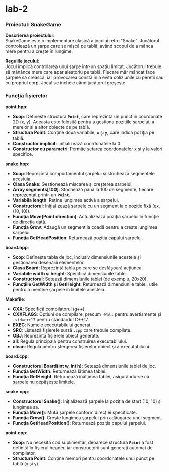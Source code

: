 # lab-2
### Proiectul: SnakeGame

**Descrierea proiectului**:  
SnakeGame este o implementare clasică a jocului retro "Snake". Jucătorul controlează un șarpe care se mișcă pe tablă, având scopul de a mânca mere pentru a crește în lungime.

**Regulile jocului**:  
Jocul implică controlarea unui șarpe într-un spațiu limitat. Jucătorul trebuie să mănânce mere care apar aleatoriu pe tablă. Fiecare măr mâncat face șarpele să crească, iar provocarea constă în a evita coliziunile cu pereții sau cu propriul corp. Jocul se încheie când jucătorul greșește.

### Funcția fișierelor

**point.hpp**:
- **Scop**: Definește structura **`Point`**, care reprezintă un punct în coordonate 2D (x, y). Aceasta este folosită pentru a gestiona pozițiile șarpelui, a merelor și a altor obiecte de pe tablă.
- **Structura Point**: Conține două variabile, **`x`** și **`y`**, care indică poziția pe tablă.
- **Constructor implicit**: Inițializează coordonatele la 0.
- **Constructor cu parametri**: Permite setarea coordonatelor x și y la valori specifice.

**snake.hpp**:
- **Scop**: Reprezintă comportamentul șarpelui și stochează segmentele acestuia.
- **Clasa Snake**: Gestionează mișcarea și creșterea șarpelui.
- **Array segments[100]**: Stochează până la 100 de segmente, fiecare reprezentat printr-un **`Point`**.
- **Variabila length**: Reține lungimea activă a șarpelui.
- **Constructorul**: Inițializează șarpele cu un segment la o poziție fixă (ex. (10, 10)).
- **Funcția Move(Point direction)**: Actualizează poziția șarpelui în funcție de direcția dată.
- **Funcția Grow**: Adaugă un segment la coadă pentru a crește lungimea șarpelui.
- **Funcția GetHeadPosition**: Returnează poziția capului șarpelui.

**board.hpp**:
- **Scop**: Definește tabla de joc, inclusiv dimensiunile acesteia și gestionarea desenării elementelor.
- **Clasa Board**: Reprezintă tabla pe care se desfășoară acțiunea.
- **Variabile width și height**: Specifică dimensiunile tablei.
- **Constructorul**: Setează dimensiunile tablei (de exemplu, 20x20).
- **Funcțiile GetWidth și GetHeight**: Returnează dimensiunile tablei, utile pentru a menține șarpele în limitele acesteia.

**Makefile**:
- **CXX**: Specifică compilatorul (g++).
- **CXXFLAGS**: Opțiuni de compilare, precum `-Wall` pentru avertismente și `-std=c++17` pentru standardul C++17.
- **EXEC**: Numele executabilului generat.
- **SRC**: Listează fișierele sursă `.cpp` care trebuie compilate.
- **OBJ**: Reprezintă fișierele obiect generate.
- **all**: Regula principală pentru construirea executabilului.
- **clean**: Regula pentru ștergerea fișierelor obiect și a executabilului.

**board.cpp**:
- **Constructorul Board(int w, int h)**: Setează dimensiunile tablei de joc.
- **Funcția GetWidth**: Returnează lățimea tablei.
- **Funcția GetHeight**: Returnează înălțimea tablei, asigurându-se că șarpele nu depășește limitele.

**snake.cpp**:
- **Constructorul Snake()**: Inițializează șarpele la poziția de start (10, 10) și lungimea sa.
- **Funcția Move()**: Mută șarpele conform direcției specificate.
- **Funcția Grow()**: Crește lungimea șarpelui prin adăugarea unui segment.
- **Funcția GetHeadPosition()**: Returnează poziția capului șarpelui.

**point.cpp**:
- **Scop**: Nu necesită cod suplimentar, deoarece structura **`Point`** a fost definită în fișierul header, iar constructorii sunt generați automat de compilator.
- **Structura Point**: Conține membri pentru coordonatele unui punct pe tablă (x și y).
